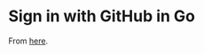 # Sign in with GitHub in Go

From [here](https://eli.thegreenplace.net/2023/sign-in-with-github-in-go/).
